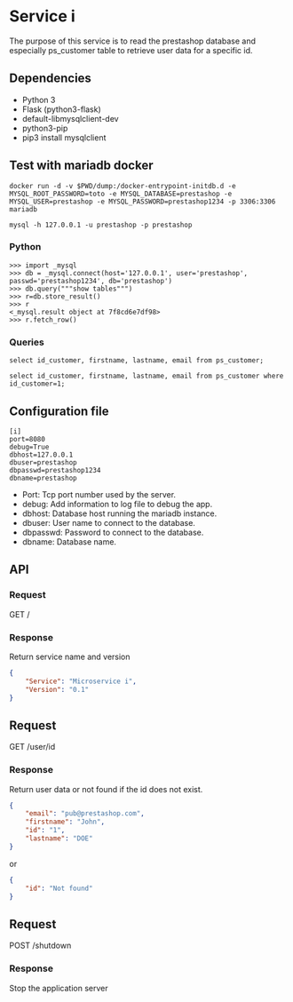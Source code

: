 # Service i

The purpose of this service is to read the prestashop database and especially ps_customer table to retrieve user data
for a specific id.

## Dependencies

- Python 3
- Flask (python3-flask)
- default-libmysqlclient-dev
- python3-pip
- pip3 install mysqlclient

## Test with mariadb docker
```
docker run -d -v $PWD/dump:/docker-entrypoint-initdb.d -e MYSQL_ROOT_PASSWORD=toto -e MYSQL_DATABASE=prestashop -e MYSQL_USER=prestashop -e MYSQL_PASSWORD=prestashop1234 -p 3306:3306 mariadb

mysql -h 127.0.0.1 -u prestashop -p prestashop
```

### Python

```
>>> import _mysql
>>> db = _mysql.connect(host='127.0.0.1', user='prestashop', passwd='prestashop1234', db='prestashop')
>>> db.query("""show tables""")
>>> r=db.store_result()
>>> r
<_mysql.result object at 7f8cd6e7df98>
>>> r.fetch_row()
```

### Queries
```
select id_customer, firstname, lastname, email from ps_customer;
```
```
select id_customer, firstname, lastname, email from ps_customer where id_customer=1;
```

## Configuration file

```
[i]
port=8080
debug=True
dbhost=127.0.0.1
dbuser=prestashop
dbpasswd=prestashop1234
dbname=prestashop
```

* Port: Tcp port number used by the server.
* debug: Add information to log file to debug the app.
* dbhost: Database host running the mariadb instance.
* dbuser: User name to connect to the database.
* dbpasswd: Password to connect to the database.
* dbname: Database name.

## API

### Request
GET /

### Response

Return service name and version

```json
{
    "Service": "Microservice i",
    "Version": "0.1"
}
```

## Request
GET /user/id

### Response

Return user data or not found if the id does not exist.

```json
{
    "email": "pub@prestashop.com",
    "firstname": "John",
    "id": "1",
    "lastname": "DOE"
}
```

or
```json
{
    "id": "Not found"
}
```


## Request
POST /shutdown

### Response

Stop the application server


